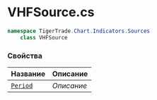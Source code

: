 
# VHFSource.cs
```csharp
namespace TigerTrade.Chart.Indicators.Sources  
    class VHFSource
```

### Свойства
| Название | Описание |
| --- | --- |
| [`Period`](./Свойства/Period.md) | *Описание* |
